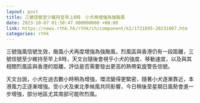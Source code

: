 ```yaml
---
layout: post
title: 三號信號至少維持至早上8時　小犬再增強為強颱風
date: 2023-10-07 01:50:47.000000000 +08:00
link: https://news.rthk.hk/rthk/ch/component/k2/1721895-20231007.htm
categories: rthk
---
```


三號強風信號生效，颱風小犬再度增強為強颱風，烈風區與香港仍有一段距離，三號信號至少維持至早上8時，天文台隨後會視乎小犬的強度、移動速度，以及與其相關烈風區與香港的距離，評估是否需要發出更高的熱帶氣旋警告信號。

天文台說，小犬在過去數小時稍為增強，環流變得更緊密，隨著小犬逐漸靠近，本港風力正逐漸增強。受小犬及東北季候風共同影響，今日稍後至星期日風勢會進一步增強，部分地區尤其南部可能吹烈風。
